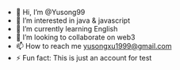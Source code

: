 - 👋 Hi, I’m @Yusong99
- 👀 I’m interested in java & javascript
- 🌱 I’m currently learning English
- 💞️ I’m looking to collaborate on web3
- 📫 How to reach me yusongxu1999@gmail.com
- ⚡ Fun fact: This is just an account for test

<!---
Yusong99/Yusong99 is a ✨ special ✨ repository because its `README.md` (this file) appears on your GitHub profile.
You can click the Preview link to take a look at your changes.
--->
